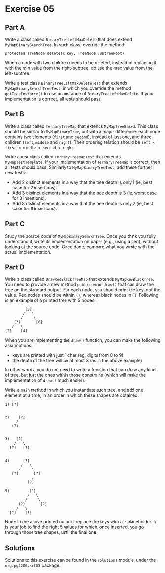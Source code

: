 # Exercise 05


## Part A

Write a class called `BinaryTreeLeftMaxDelete` that does extend `MyMapBinarySearchTree`.
In such class, override the method:

```
protected TreeNode delete(K key, TreeNode subtreeRoot)
```

When a node with two children needs to be deleted, instead of replacing it with the min
value from the right-subtree, do use the max value from the left-subtree.

Write a test class `BinaryTreeLeftMaxDeleteTest` that extends `MyMapBinarySearchTreeTest`,
in which you override the method `getTreeInstance()` to use an instance of
`BinaryTreeLeftMaxDelete`.
If your implementation is correct, all tests should pass. 

## Part B

Write a class called `TernaryTreeMap` that extends `MyMapTreeBased`.
This class should be similar to `MyMapBinaryTree`, but with a major difference:
each node contains two elements (`first` and `second`), instead of just one, and three children
(`left`, `middle` and `right`).
Their ordering relation should be `left < first < middle < second < right`.

Write a test class called `TernaryTreeMapTest` that extends `MyMapTestTemplate`.
If your implementation of `TernaryTreeMap` is correct, then all tests should pass.
Similarly to `MyMapBinaryTreeTest`,
add these further new tests:
* Add 2 distinct elements in a way that the tree depth is only 1 (ie, best case for 2 insertions).
* Add 3 distinct elements in a way that the tree depth is 3 (ie, worst case for 3 insertions).
* Add 8 distinct elements in a way that the tree depth is only 2 (ie, best case for 8 insertions).

## Part C

Study the source code of `MyMapBinarySearchTree`.
Once you think you fully understand it, write its implementation
on paper (e.g., using a pen), without looking at the source code.
Once done, compare what you wrote with the actual implementation. 


## Part D

Write a class called `DrawRedBlackTreeMap` that extends `MyMapRedBlackTree`.
You need to provide a new method `public void draw()` that can draw the tree on the 
standard output.
For each node, you should print the key, not the value.
Red nodes should be within `()`, whereas black nodes in `[]`.
Following is an example of a printed tree with 5 nodes:

             [5]
            /   \
           /     \
        (3)       [6]
       /   \         
    [2]    [4]   
  

When you are implementing the `draw()` function, you can make the following assumptions:
* keys are printed with just 1 char (eg, digits from 0 to 9)
* the depth of the tree will be at most 3 (as in the above example)

In other words, you do not need to write a function that can draw any kind of tree, but
just the ones within those constrains (which will make the implementation of `draw()` much
easier).

Write a `main` method in which you instantiate such tree, and add one element at a time,
 in an order in which these shapes are obtained:
 
    1) [?]
    
    
    2)    [?]
         /    
       (?)
       
    
    3)   [?]
        /   \
      [?]   [?]   
   
    
    4)      [?]
           /   \
          /     \
       [?]       [?]
                /   
              (?)   

    5)         [?]
              /   \
             /     \
          (?)       [?]
         /   \         
      [?]    [?]       
  

Note: in the above printed output I replace the keys with a `?` placeholder.
It is your job to find the right 5 values for which, once inserted, you go
through those tree shapes, until the final one.

## Solutions

Solutions to this exercise can be found in the `solutions`
module, under the `org.pg4200.sol05` package.